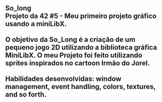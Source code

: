 <h2>So_long<br>
Projeto da 42 #5 - Meu primeiro projeto gráfico usando a miniLibX.
<br>
<br>
O objetivo da So_Long é a criação de um pequeno jogo 2D utilizando a biblioteca gráfica MiniLibX. O meu Projeto foi feito utilizando sprites inspirados no cartoon Irmão do Jorel.
<br>
<br>
Habilidades desenvolvidas: window management, event handling, colors, textures, and so forth.
